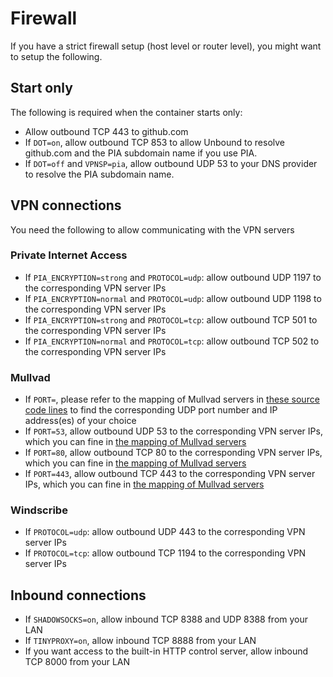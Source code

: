 # Firewall

If you have a strict firewall setup (host level or router level), you might want to setup the following.

## Start only

The following is required when the container starts only:

- Allow outbound TCP 443 to github.com
- If `DOT=on`, allow outbound TCP 853 to allow Unbound to resolve github.com and the PIA subdomain name if you use PIA.
- If `DOT=off` and `VPNSP=pia`, allow outbound UDP 53 to your DNS provider to resolve the PIA subdomain name.

## VPN connections

You need the following to allow communicating with the VPN servers

### Private Internet Access

- If `PIA_ENCRYPTION=strong` and `PROTOCOL=udp`: allow outbound UDP 1197 to the corresponding VPN server IPs
- If `PIA_ENCRYPTION=normal` and `PROTOCOL=udp`: allow outbound UDP 1198 to the corresponding VPN server IPs
- If `PIA_ENCRYPTION=strong` and `PROTOCOL=tcp`: allow outbound TCP 501 to the corresponding VPN server IPs
- If `PIA_ENCRYPTION=normal` and `PROTOCOL=tcp`: allow outbound TCP 502 to the corresponding VPN server IPs

### Mullvad

- If `PORT=`, please refer to the mapping of Mullvad servers in [these source code lines](../internal/constants/mullvad.go#L64-L667) to find the corresponding UDP port number and IP address(es) of your choice
- If `PORT=53`, allow outbound UDP 53 to the corresponding VPN server IPs, which you can fine in [the mapping of Mullvad servers](../internal/constants/mullvad.go#L64-L667)
- If `PORT=80`, allow outbound TCP 80 to the corresponding VPN server IPs, which you can fine in [the mapping of Mullvad servers](../internal/constants/mullvad.go#L64-L667)
- If `PORT=443`, allow outbound TCP 443 to the corresponding VPN server IPs, which you can fine in [the mapping of Mullvad servers](../internal/constants/mullvad.go#L64-L667)

### Windscribe

- If `PROTOCOL=udp`: allow outbound UDP 443 to the corresponding VPN server IPs
- If `PROTOCOL=tcp`: allow outbound TCP 1194 to the corresponding VPN server IPs

## Inbound connections

- If `SHADOWSOCKS=on`, allow inbound TCP 8388 and UDP 8388 from your LAN
- If `TINYPROXY=on`, allow inbound TCP 8888 from your LAN
- If you want access to the built-in HTTP control server, allow inbound TCP 8000 from your LAN
